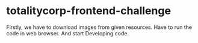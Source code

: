 # totalitycorp-frontend-challenge
Firstly, we have to download images from given resources. 
Have to run the code in web browser. 
And start Developing code.
